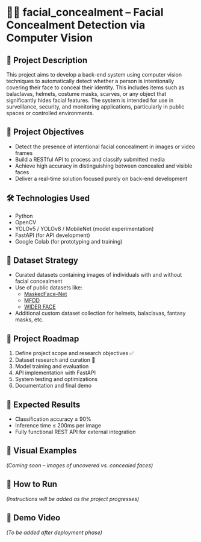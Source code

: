 # 🕵️‍♂️ facial_concealment – Facial Concealment Detection via Computer Vision

## 🧾 Project Description
This project aims to develop a back-end system using computer vision techniques to automatically detect whether a person is intentionally covering their face to conceal their identity. This includes items such as balaclavas, helmets, costume masks, scarves, or any object that significantly hides facial features. The system is intended for use in surveillance, security, and monitoring applications, particularly in public spaces or controlled environments.

## 🎯 Project Objectives
- Detect the presence of intentional facial concealment in images or video frames
- Build a RESTful API to process and classify submitted media
- Achieve high accuracy in distinguishing between concealed and visible faces
- Deliver a real-time solution focused purely on back-end development

## 🛠️ Technologies Used
- Python
- OpenCV
- YOLOv5 / YOLOv8 / MobileNet (model experimentation)
- FastAPI (for API development)
- Google Colab (for prototyping and training)

## 📂 Dataset Strategy
- Curated datasets containing images of individuals with and without facial concealment
- Use of public datasets like:
  - [MaskedFace-Net](https://github.com/cabani/MaskedFace-Net)
  - [MFDD](https://github.com/X-zhangyang/Real-World-Masked-Face-Dataset)
  - [WIDER FACE](http://shuoyang1213.me/WIDERFACE/)
- Additional custom dataset collection for helmets, balaclavas, fantasy masks, etc.

## 🚧 Project Roadmap
1. Define project scope and research objectives ✅  
2. Dataset research and curation 🔄  
3. Model training and evaluation  
4. API implementation with FastAPI  
5. System testing and optimizations  
6. Documentation and final demo  

## 🧪 Expected Results
- Classification accuracy ≥ 90%
- Inference time ≤ 200ms per image
- Fully functional REST API for external integration

## 📸 Visual Examples
*(Coming soon – images of uncovered vs. concealed faces)*

## 🔗 How to Run
*(Instructions will be added as the project progresses)*

## 🎥 Demo Video
*(To be added after deployment phase)*
